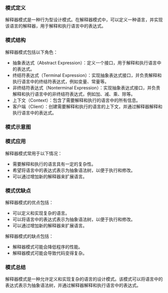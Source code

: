 ### 模式定义

解释器模式是一种行为型设计模式。在解释器模式中，可以定义一种语言，并实现该语言的解释器，用于解释和执行语言中的表达式。

### 模式结构

解释器模式包括以下角色：

- 抽象表达式（Abstract Expression）：定义一个接口，用于解释和执行语言中的表达式。
- 终结符表达式（Terminal Expression）：实现抽象表达式接口，并负责解释和执行语言中的终结符表达式，例如变量、常量等。
- 非终结符表达式（Nonterminal Expression）：实现抽象表达式接口，并负责解释和执行语言中的非终结符表达式，例如加、减、乘、除等。
- 上下文（Context）：包含了需要解释和执行的语言中的所有信息。
- 客户端（Client）：创建需要解释和执行的语言的上下文，并通过解释器解释和执行语言中的表达式。

### 模式示意图

### 模式应用

解释器模式常用于以下情况：

- 需要解释和执行的语言具有一定的复杂性。
- 希望将语言中的表达式表示为抽象语法树，以便于执行和修改。
- 可以通过增加新的解释器来扩展语言。

### 模式优缺点

解释器模式的优点包括：

- 可以定义和实现复杂的语言。
- 可以将语言中的表达式表示为抽象语法树，以便于执行和修改。
- 可以通过增加新的解释器来扩展语言。

解释器模式的缺点包括：

- 解释器模式可能会降低程序的性能。
- 解释器模式可能会导致代码变得复杂。

### 模式总结

解释器模式是一种允许定义和实现复杂的语言的设计模式。该模式可以将语言中的表达式表示为抽象语法树，并通过解释器解释和执行语言中的表达式。